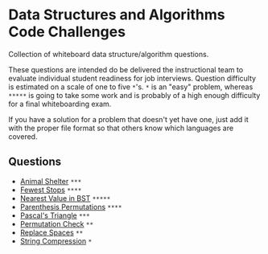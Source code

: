 # Data Structures and Algorithms Code Challenges

Collection of whiteboard data structure/algorithm questions.

These questions are intended do be delivered the instructional team to evaluate individual student readiness for job interviews.
Question difficulty is estimated on a scale of one to five `*`'s. `*` is an "easy" problem, whereas `*****` is going to take some work and is probably of a high enough difficulty for a final whiteboarding exam.

If you have a solution for a problem that doesn't yet have one, just add it with the proper file format so that others know which languages are covered.

## Questions

- [Animal Shelter](./animal-shelter) `***`
- [Fewest Stops](./fewest-stops) `****`
- [Nearest Value in BST](./nearest-value-bst) `*****`
- [Parenthesis Permutations](./paren-permutations) `****`
- [Pascal's Triangle](./pascals-triangle) `***`
- [Permutation Check](./permutation) `**`
- [Replace Spaces](./replace-spaces) `**`
- [String Compression](./compression) `*`

